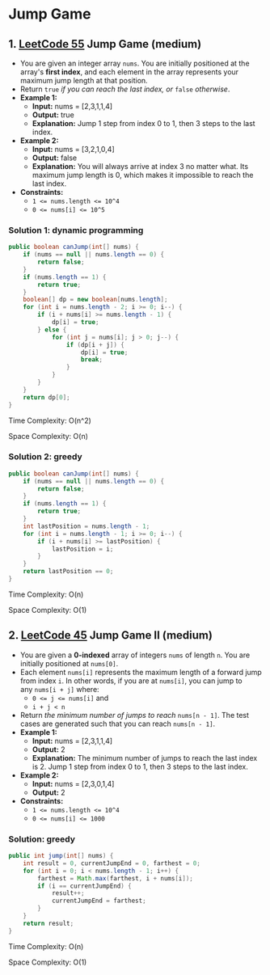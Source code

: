 # Jump Game

## 1. [LeetCode 55](https://leetcode.com/problems/jump-game/) Jump Game (medium)

- You are given an integer array `nums`. You are initially positioned at the array's **first index**, and each element in the array represents your maximum jump length at that position.
- Return `true` _if you can reach the last index, or_ `false` _otherwise_.
- **Example 1:**
    - **Input:** nums = [2,3,1,1,4]
    - **Output:** true
    - **Explanation:** Jump 1 step from index 0 to 1, then 3 steps to the last index.
- **Example 2:**
    - **Input:** nums = [3,2,1,0,4]
    - **Output:** false
    - **Explanation:** You will always arrive at index 3 no matter what. Its maximum jump length is 0, which makes it impossible to reach the last index.
- **Constraints:**
    -   `1 <= nums.length <= 10^4`
    -   `0 <= nums[i] <= 10^5`

### Solution 1: dynamic programming

```java
public boolean canJump(int[] nums) {
    if (nums == null || nums.length == 0) {
        return false;
    }
    if (nums.length == 1) {
        return true;
    }
    boolean[] dp = new boolean[nums.length];
    for (int i = nums.length - 2; i >= 0; i--) {
        if (i + nums[i] >= nums.length - 1) {
            dp[i] = true;
        } else {
            for (int j = nums[i]; j > 0; j--) {
                if (dp[i + j]) {
                    dp[i] = true;
                    break;
                }
            }
        }
    }
    return dp[0];
}
```

Time Complexity: O(n^2)

Space Complexity: O(n)

### Solution 2: greedy

```java
public boolean canJump(int[] nums) {
    if (nums == null || nums.length == 0) {
        return false;
    }
    if (nums.length == 1) {
        return true;
    }
    int lastPosition = nums.length - 1;
    for (int i = nums.length - 1; i >= 0; i--) {
        if (i + nums[i] >= lastPosition) {
            lastPosition = i;
        }
    }
    return lastPosition == 0;
}
```

Time Complexity: O(n)

Space Complexity: O(1)

## 2. [LeetCode 45](https://leetcode.com/problems/jump-game-ii/) Jump Game II (medium)

- You are given a **0-indexed** array of integers `nums` of length `n`. You are initially positioned at `nums[0]`.
- Each element `nums[i]` represents the maximum length of a forward jump from index `i`. In other words, if you are at `nums[i]`, you can jump to any `nums[i + j]` where:
    -   `0 <= j <= nums[i]` and
    -   `i + j < n`
- Return _the minimum number of jumps to reach_ `nums[n - 1]`. The test cases are generated such that you can reach `nums[n - 1]`.
- **Example 1:**
    - **Input:** nums = [2,3,1,1,4]
    - **Output:** 2
    - **Explanation:** The minimum number of jumps to reach the last index is 2. Jump 1 step from index 0 to 1, then 3 steps to the last index.
- **Example 2:**
    - **Input:** nums = [2,3,0,1,4]
    - **Output:** 2
- **Constraints:**
    -   `1 <= nums.length <= 10^4`
    -   `0 <= nums[i] <= 1000`

### Solution: greedy

```java
public int jump(int[] nums) {
	int result = 0, currentJumpEnd = 0, farthest = 0;
    for (int i = 0; i < nums.length - 1; i++) {
        farthest = Math.max(farthest, i + nums[i]);
        if (i == currentJumpEnd) {
            result++;
            currentJumpEnd = farthest;
        }
    }
    return result;
}
```

Time Complexity: O(n)

Space Complexity: O(1)